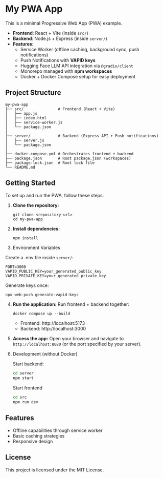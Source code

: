 # My PWA App

This is a minimal Progressive Web App (PWA) example.

- **Frontend**: React + Vite (inside `src/`)
- **Backend**: Node.js + Express (inside `server/`)
- **Features**:
  - Service Worker (offline caching, background sync, push notifications)
  - Push Notifications with **VAPID keys**
  - Hugging Face LLM API integration via `@gradio/client`
  - Monorepo managed with **npm workspaces**
  - Docker + Docker Compose setup for easy deployment

## Project Structure

```
my-pwa-app
├── src/               # Frontend (React + Vite)
│   ├── app.js
│   ├── index.html
│   ├── service-worker.js
│   └── package.json
│
├── server/            # Backend (Express API + Push notifications)
│   ├── server.js
│   └── package.json
│
├── docker-compose.yml # Orchestrates frontend + backend
├── package.json       # Root package.json (workspaces)
├── package-lock.json  # Root lock file
└── README.md
```

## Getting Started

To set up and run the PWA, follow these steps:

1. **Clone the repository:**
   ```
   git clone <repository-url>
   cd my-pwa-app
   ```

2. **Install dependencies:**
   ```
   npm install
   ```

3. Environment Variables

Create a .env file inside `server/`:
```env
PORT=3000
VAPID_PUBLIC_KEY=your_generated_public_key
VAPID_PRIVATE_KEY=your_generated_private_key
```

Generate keys once:
```bash
npx web-push generate-vapid-keys
```

4. **Run the application:**
   Run frontend + backend together:
   ```
   docker compose up --build
   ```

   -	Frontend: http://localhost:5173
	-	Backend: http://localhost:3000

5. **Access the app:**
   Open your browser and navigate to `http://localhost:8080` (or the port specified by your server).

6. Development (without Docker)

   Start backend:
   ```bash
   cd server
   npm start
   ```

   Start frontend
   ```bash
   cd src
   npm run dev
   ```

## Features

- Offline capabilities through service worker
- Basic caching strategies
- Responsive design

## License

This project is licensed under the MIT License.
